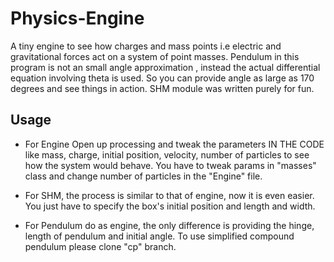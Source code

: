 # Physics-Engine
A tiny engine to see how charges and mass points i.e electric and gravitational forces act on a system of point masses.
Pendulum in this program is not an small angle approximation , instead the actual differential equation involving theta is used. So you can provide angle as large as 170 degrees and see things in action. SHM module was written purely for fun. 
## Usage
* For Engine
Open up processing and tweak the parameters IN THE CODE like mass, charge, initial position, velocity, number of particles to see how the system would behave. You have to tweak params in "masses" class and change number of particles in the "Engine" file.

* For SHM,
the process is similar to that of engine, now it is even easier. You just have to specify the box's initial position and length and width.

* For Pendulum do as engine, the only difference is providing the hinge, length of pendulum and initial angle. To use simplified compound pendulum please clone "cp" branch.

